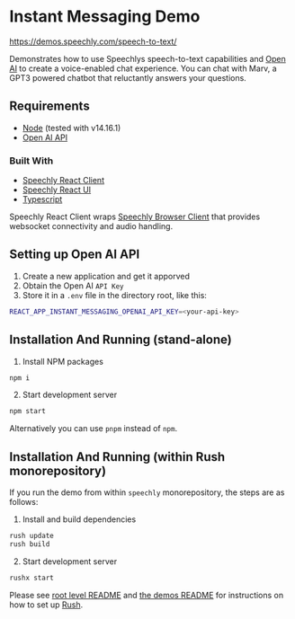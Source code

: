 # Instant Messaging Demo

https://demos.speechly.com/speech-to-text/

Demonstrates how to use Speechlys speech-to-text capabilities and [Open AI](https://openai.com/) to create a voice-enabled chat experience. You can chat with Marv, a GPT3 powered chatbot that reluctantly answers your questions.

## Requirements

* [Node](https://nodejs.org/) (tested with v14.16.1)
* [Open AI API](https://openai.com/api/)

### Built With

* [Speechly React Client](https://www.npmjs.com/package/@speechly/react-client)
* [Speechly React UI](https://www.npmjs.com/package/@speechly/react-ui)
* [Typescript](https://www.typescriptlang.org/)

Speechly React Client wraps [Speechly Browser Client](https://www.npmjs.com/package/@speechly/react-voice-forms/browser-client) that provides websocket connectivity and audio handling.

## Setting up Open AI API

1. Create a new application and get it apporved
1. Obtain the Open AI `API Key`
1. Store it in a `.env` file in the directory root, like this:

```bash
REACT_APP_INSTANT_MESSAGING_OPENAI_API_KEY=<your-api-key>
```

## Installation And Running (stand-alone)

1. Install NPM packages

```bash
npm i
```

2. Start development server

```bash
npm start
```

Alternatively you can use `pnpm` instead of `npm`.

## Installation And Running (within Rush monorepository)

If you run the demo from within `speechly` monorepository, the steps are as follows:

1. Install and build dependencies

```bash
rush update
rush build
```

2. Start development server

```bash
rushx start
```

Please see [root level README](../../README.md#how-to-use-this-repository) and [the demos README](../README.md)
for instructions on how to set up [Rush](https://rushjs.io/).

